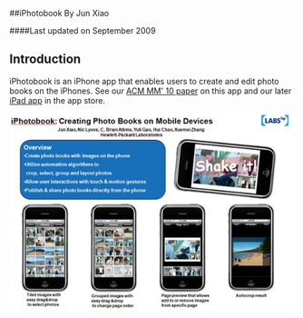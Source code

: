##iPhotobook
By Jun Xiao

####Last updated on September 2009

## Introduction

iPhotobook is an iPhone app that enables users to create and edit photo books on the iPhones. See our [ACM MM' 10 paper](http://dl.acm.org/citation.cfm?id=1874282) on this app and our later [iPad app](http://www8.hp.com/uk/en/products/smart-phones-handhelds-calculators/mobile-apps/app_details.html?app=tcm:183-824672&platform=tcm:183-824963) in the app store.

![Image](iphotobook.jpg)


